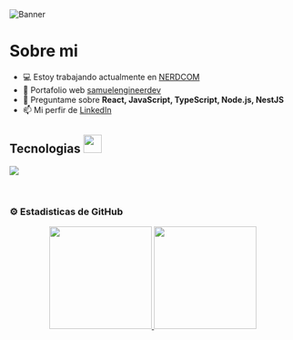 <!-- # <div align="center">Hola, soy [Samuel Aquino](https://sm-portfolio-main.netlify.app)👋</div> -->
<img src="https://res.cloudinary.com/dkqnylg6o/image/upload/v1709133022/smbanner2_hcuowt.png" alt="Banner"/> 

<br/>

# Sobre mi 

- 💻 Estoy trabajando actualmente en [NERDCOM](https://www.linkedin.com/search/results/all/?fetchDeterministicClustersOnly=true&heroEntityKey=urn%3Ali%3Aorganization%3A968076&keywords=nerdcom&origin=RICH_QUERY_TYPEAHEAD_HISTORY&position=0&searchId=8bd0c334-3776-45b5-b4e4-1956328d1b4a&sid=Hdf&spellCorrectionEnabled=true)
- 💎 Portafolio web [samuelengineerdev](https://samuelengineerdev.netlify.app/)
- 💬 Preguntame sobre **React, JavaScript, TypeScript, Node.js, NestJS**
- 📫 Mi perfir de [LinkedIn](https://www.linkedin.com/in/samuel-jose-aquino-andujar-76a165223/)

<h2>Tecnologias <img src = "https://media2.giphy.com/media/QssGEmpkyEOhBCb7e1/giphy.gif?cid=ecf05e47a0n3gi1bfqntqmob8g9aid1oyj2wr3ds3mg700bl&rid=giphy.gif" width = 32px></h2>
<!--tech stack icons-->
<p align="left">
  <a href="https://skillicons.dev">
    <img src="https://skillicons.dev/icons?i=html,css,react,js,ts,redux,nodejs,express,nestjs,mysql,mongodb,firebase,git,github,postman,vscode,bash&perline=12" />
  </a>
</p>
<br>

### ⚙️ Estadisticas de GitHub 

<p align="center">
  <a href="https://github.com/samuelengineerdev">
    <img height="180em" src="https://github-readme-stats-eight-theta.vercel.app/api?username=samuelengineerdev&show_icons=true&theme=algolia&include_all_commits=true&count_private=true"/>
    <img height="180em" src="https://github-readme-stats-eight-theta.vercel.app/api/top-langs/?username=samuelengineerdev&layout=compact&langs_count=8&theme=algolia"/>
  </a>
</p>

<!--

**samuelengineerdev/samuelengineerdev** is a ✨ _special_ ✨ repository because its `README.md` (this file) appears on your GitHub profile.

Here are some ideas to get you started:


-->
